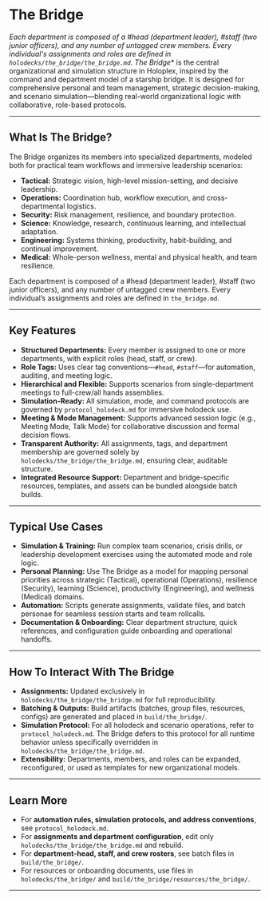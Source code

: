 # The Bridge

*Each department is composed of a #head (department leader), #staff (two junior officers), and any number of untagged crew members. Every individual's assignments and roles are defined in `holodecks/the_bridge/the_bridge.md`. The Bridge** is the central organizational and simulation structure in Holoplex, inspired by the command and department model of a starship bridge. It is designed for comprehensive personal and team management, strategic decision-making, and scenario simulation—blending real-world organizational logic with collaborative, role-based protocols.

---

## What Is The Bridge?

The Bridge organizes its members into specialized departments, modeled both for practical team workflows and immersive leadership scenarios:

- **Tactical:** Strategic vision, high-level mission-setting, and decisive leadership.
- **Operations:** Coordination hub, workflow execution, and cross-departmental logistics.
- **Security:** Risk management, resilience, and boundary protection.
- **Science:** Knowledge, research, continuous learning, and intellectual adaptation.
- **Engineering:** Systems thinking, productivity, habit-building, and continual improvement.
- **Medical:** Whole-person wellness, mental and physical health, and team resilience.

Each department is composed of a #head (department leader), #staff (two junior officers), and any number of untagged crew members. Every individual’s assignments and roles are defined in `the_bridge.md`.

---

## Key Features

- **Structured Departments:** Every member is assigned to one or more departments, with explicit roles (head, staff, or crew).
- **Role Tags:** Uses clear tag conventions—`#head`, `#staff`—for automation, auditing, and meeting logic.
- **Hierarchical and Flexible:** Supports scenarios from single-department meetings to full-crew/all hands assemblies.
- **Simulation-Ready:** All simulation, mode, and command protocols are governed by `protocol_holodeck.md` for immersive holodeck use.
- **Meeting & Mode Management:** Supports advanced session logic (e.g., Meeting Mode, Talk Mode) for collaborative discussion and formal decision flows.
- **Transparent Authority:** All assignments, tags, and department membership are governed solely by `holodecks/the_bridge/the_bridge.md`, ensuring clear, auditable structure.
- **Integrated Resource Support:** Department and bridge-specific resources, templates, and assets can be bundled alongside batch builds.

---

## Typical Use Cases

- **Simulation & Training:** Run complex team scenarios, crisis drills, or leadership development exercises using the automated mode and role logic.
- **Personal Planning:** Use The Bridge as a model for mapping personal priorities across strategic (Tactical), operational (Operations), resilience (Security), learning (Science), productivity (Engineering), and wellness (Medical) domains.
- **Automation:** Scripts generate assignments, validate files, and batch personae for seamless session starts and team rollcalls.
- **Documentation & Onboarding:** Clear department structure, quick references, and configuration guide onboarding and operational handoffs.

---

## How To Interact With The Bridge

- **Assignments:** Updated exclusively in `holodecks/the_bridge/the_bridge.md` for full reproducibility.
- **Batching & Outputs:** Build artifacts (batches, group files, resources, configs) are generated and placed in `build/the_bridge/`.
- **Simulation Protocol:** For all holodeck and scenario operations, refer to `protocol_holodeck.md`. The Bridge defers to this protocol for all runtime behavior unless specifically overridden in `holodecks/the_bridge/the_bridge.md`.
- **Extensibility:** Departments, members, and roles can be expanded, reconfigured, or used as templates for new organizational models.

---

## Learn More

- For **automation rules, simulation protocols, and address conventions**, see `protocol_holodeck.md`.
- For **assignments and department configuration**, edit only `holodecks/the_bridge/the_bridge.md` and rebuild.
- For **department-head, staff, and crew rosters**, see batch files in `build/the_bridge/`.
- For resources or onboarding documents, use files in `holodecks/the_bridge/` and `build/the_bridge/resources/the_bridge/`.

---
